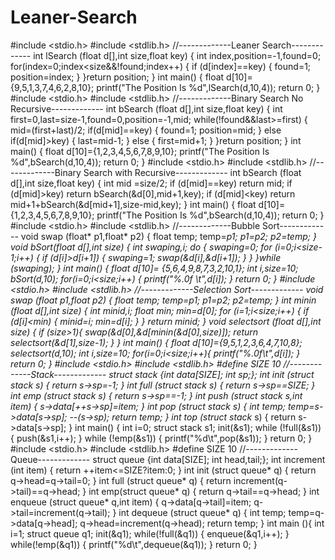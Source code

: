 # Leaner-Search
#include &lt;stdio.h> #include &lt;stdlib.h>  //-------------Leaner Search-------------  int lSearch (float d[],int size,float key) {     int index,position=-1,found=0;     for(index=0;index&lt;size&amp;&amp;!found;index++)     {         if (d[index]==key)         {             found=1;             position=index;         }      }return position;  }  int main() {     float d[10]={9,5,1,3,7,4,6,2,8,10};     printf("The Position Is %d",lSearch(d,10,4));     return 0; }     #include &lt;stdio.h> #include &lt;stdlib.h>  //-------------Binary Search No Recursive-------------  int bSearch (float d[],int size,float key) {     int first=0,last=size-1,found=0,position=-1,mid;      while(!found&amp;&amp;last>=first)     {          mid=(first+last)/2;           if(d[mid]==key)          {              found=1;              position=mid;          }          else if(d[mid]>key)          {              last=mid-1;          }          else          {              first=mid+1;          }     }return position;  }  int main() {     float d[10]={1,2,3,4,5,6,7,8,9,10};     printf("The Position Is %d",bSearch(d,10,4));     return 0; }    #include &lt;stdio.h> #include &lt;stdlib.h>  //-------------Binary Search with Recursive-------------  int bSearch (float d[],int size,float key) {     int mid =size/2;      if (d[mid]==key) return mid;      if (d[mid]>key) return bSearch(&amp;d[0],mid+1,key);      if (d[mid]&lt;key) return mid+1+bSearch(&amp;d[mid+1],size-mid,key); } int main() {     float d[10]={1,2,3,4,5,6,7,8,9,10};     printf("The Position Is %d",bSearch(d,10,4));     return 0; }    #include &lt;stdio.h> #include &lt;stdlib.h>  //-------------Bubble Sort-------------  void swap (float* p1,float* p2) {     float temp;     temp=*p1;     *p1=*p2;     *p2=temp; }  void bSort(float d[],int size) {     int swaping,i;     do     {   swaping=0;          for (i=0;i&lt;size-1;i++)          {              if (d[i]>d[i+1])              {                  swaping=1;                  swap(&amp;d[i],&amp;d[i+1]);              }          }     }while (swaping); }  int main()  {     float d[10]= {5,6,4,9,8,7,3,2,10,1};     int i,size=10;     bSort(d,10);     for(i=0;i&lt;size;i++)     {         printf("%.0f \t",d[i]);     }     return 0; }   #include &lt;stdio.h> #include &lt;stdlib.h>  //-------------Selection Sort-------------  void swap (float* p1,float* p2) {     float temp;     temp=*p1;     *p1=*p2;     *p2=temp; }  int minin (float d[],int size) {     int minid,i;     float min;      min=d[0];     for (i=1;i&lt;size;i++)     {         if (d[i]&lt;min)         {             minid=i;             min=d[i];         }     }     return minid; }  void selectsort (float d[],int size)  {     if  (size>1){         swap(&amp;d[0],&amp;d[minin(&amp;d[0],size)]);         return selectsort(&amp;d[1],size-1);     } }   int main() {     float d[10]={9,5,1,2,3,6,4,7,10,8};     selectsort(d,10);     int i,size=10;     for(i=0;i&lt;size;i++){     printf("%.0f\t",d[i]);     }     return 0; }   #include &lt;stdio.h> #include &lt;stdlib.h> #define SIZE 10  //-------------Stack-------------  struct stack {int data[SIZE];             int sp;};  int init (struct stack* s) {     return s->sp=-1; }  int full (struct stack* s) {     return s->sp==SIZE; } int emp (struct stack* s) {     return s->sp==-1; }  int push (struct stack* s,int item) {     s->data[++s->sp]=item; }  int pop (struct stack* s) {     int temp;     temp=s->data[s->sp];     --(s->sp);     return temp; }  int top (struct stack* s) {     return s->data[s->sp]; }  int main() {     int i=0;     struct stack s1;     init(&amp;s1);      while (!full(&amp;s1))     {         push(&amp;s1,i++);     }      while (!emp(&amp;s1))     {         printf("%d\t",pop(&amp;s1));     }     return 0; }     #include &lt;stdio.h> #include &lt;stdlib.h> #define SIZE 10  //-------------Queue-------------  struct queue {int data[SIZE]; int head,tail;};   int increment (int item) {     return ++item&lt;=SIZE?item:0; }  int init (struct queue* q) {     return q->head=q->tail=0; }  int full (struct queue* q) {     return increment(q->tail)==q->head; }  int emp(struct queue* q) {     return q->tail==q->head; }  int enqueue (struct queue* q,int item) {     q->data[q->tail]=item;     q->tail=increment(q->tail); }  int dequeue (struct queue* q) {     int temp;     temp=q->data[q->head];     q->head=increment(q->head);     return temp; }  int main (){ int i=1; struct queue q1;  init(&amp;q1);  while(!full(&amp;q1)) {     enqueue(&amp;q1,i++); }  while(!emp(&amp;q1)) {     printf("%d\t",dequeue(&amp;q1)); }  return 0;  }
